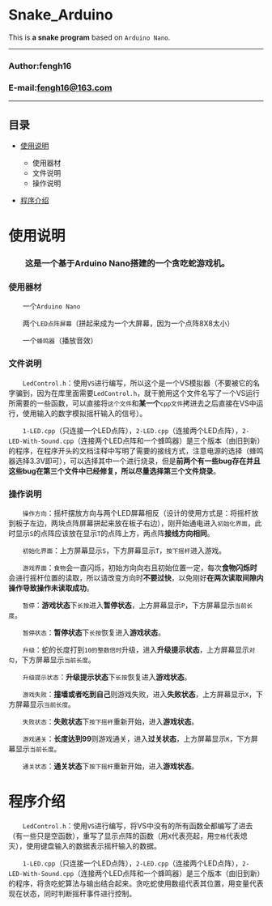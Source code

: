 # Snake_Arduino

This is **a snake program** based on `Arduino Nano`.
****
### Author:fengh16
### E-mail:fengh16@163.com
****
## 目录
* [使用说明](#使用说明)

    * 使用器材
    * 文件说明
    * 操作说明

* [程序介绍](#程序介绍)



# 使用说明

### 　　这是一个基于Arduino Nano搭建的一个贪吃蛇游戏机。

### 使用器材

　　一个`Arduino Nano`

　　两个`LED点阵屏幕`（拼起来成为一个大屏幕，因为一个点阵8X8太小）

　　一个`蜂鸣器`（播放音效）

### 文件说明

　　`LedControl.h`：使用`VS`进行编写，所以这个是一个VS模拟器（不要被它的名字骗到，因为在库里面需要`LedControl.h`，就干脆用这个文件名写了一个VS运行所需要的一些函数，可以直接将`这个文件`和**某一个**`cpp文件`拷进去之后直接在VS中运行，使用输入的数字模拟摇杆输入的信号）。

　　`1-LED.cpp`（只连接一个LED点阵），`2-LED.cpp`（连接两个LED点阵），`2-LED-With-Sound.cpp`（连接两个LED点阵和一个蜂鸣器）是三个版本（由旧到新）的程序，在程序开头的文档注释中写明了需要的接线方式，注意电源的选择（蜂鸣器选择3.3V即可），可以选择其中一个进行烧录，但是**前两个有一些bug存在并且这些bug在第三个文件中已经修复，所以尽量选择第三个文件烧录**。

### 操作说明

　　`操作方向`：摇杆摆放方向与两个LED屏幕相反（设计的使用方式是：将摇杆放到板子左边，两块点阵屏幕拼起来放在板子右边），刚开始通电进入`初始化界面`，此时显示`S`的点阵应该放在显示`T`的点阵上方，两点阵**接线方向相同**。

　　`初始化界面`：上方屏幕显示`S`，下方屏幕显示`T`，`按下摇杆`进入游戏。

　　`游戏界面`：`食物`会一直闪烁，初始方向向右且初始位置一定，每次**食物闪烁时**会进行摇杆位置的读取，所以请改变方向时**不要过快**，以免刚好**在两次读取间隙内操作导致操作未读取成功**。

　　`暂停`：**游戏状态**下`长按`进入**暂停状态**，上方屏幕显示`P`，下方屏幕显示`当前长度`。

　　`暂停状态`：**暂停状态**下`长按`恢复进入**游戏状态**。

　　`升级`：蛇的长度打到`10的整数倍时`升级，进入**升级提示状态**，上方屏幕显示`对勾`，下方屏幕显示`当前长度`。

　　`升级提示状态`：**升级提示状态**下`长按`恢复进入**游戏状态**。

　　`游戏失败`：**撞墙或者吃到自己**则游戏失败，进入**失败状态**，上方屏幕显示`X`，下方屏幕显示`当前长度`。

　　`失败状态`：**失败状态**下`按下摇杆`重新开始，进入**游戏状态**。

　　`游戏通关`：**长度达到99**则游戏通关，进入**过关状态**，上方屏幕显示`K`，下方屏幕显示`当前长度`。

　　`通关状态`：**通关状态**下`按下摇杆`重新开始，进入**游戏状态**。

# 程序介绍

　　`LedControl.h`：使用`VS`进行编写，将VS中没有的所有函数全都编写了进去（有一些只是空函数），重写了显示点阵的函数（用`X`代表亮起，用`空格`代表熄灭），使用键盘输入的数据表示摇杆输入的数据。


　　`1-LED.cpp`（只连接一个LED点阵），`2-LED.cpp`（连接两个LED点阵），`2-LED-With-Sound.cpp`（连接两个LED点阵和一个蜂鸣器）是三个版本（由旧到新）的程序，将贪吃蛇算法与输出结合起来。贪吃蛇使用数组代表其位置，用变量代表现在状态，同时判断摇杆事件进行控制。
